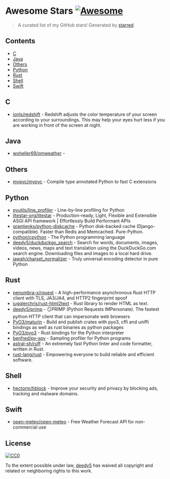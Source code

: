<!--lint disable awesome-contributing awesome-license awesome-list-item match-punctuation no-repeat-punctuation no-undefined-references awesome-spell-check-->
# Awesome Stars [![Awesome](https://awesome.re/badge.svg)](https://github.com/sindresorhus/awesome)

> A curated list of my GitHub stars! Generated by [starred](https://github.com/maguowei/starred).

## Contents

- [C](#c)
- [Java](#java)
- [Others](#others)
- [Python](#python)
- [Rust](#rust)
- [Shell](#shell)
- [Swift](#swift)

## C 

- [jonls/redshift](https://github.com/jonls/redshift) - Redshift adjusts the color temperature of your screen according to your surroundings. This may help your eyes hurt less if you are working in front of the screen at night.

## Java 

- [woheller69/omweather](https://github.com/woheller69/omweather) - 

## Others 

- [mypyc/mypyc](https://github.com/mypyc/mypyc) - Compile type annotated Python to fast C extensions

## Python 

- [pyutils/line_profiler](https://github.com/pyutils/line_profiler) - Line-by-line profiling for Python
- [litestar-org/litestar](https://github.com/litestar-org/litestar) - Production-ready, Light, Flexible and Extensible ASGI API framework | Effortlessly Build Performant APIs
- [grantjenks/python-diskcache](https://github.com/grantjenks/python-diskcache) - Python disk-backed cache (Django-compatible). Faster than Redis and Memcached. Pure-Python.
- [python/cpython](https://github.com/python/cpython) - The Python programming language
- [deedy5/duckduckgo_search](https://github.com/deedy5/duckduckgo_search) - Search for words, documents, images, videos, news, maps and text translation using the DuckDuckGo.com search engine. Downloading files and images to a local hard drive.
- [jawah/charset_normalizer](https://github.com/jawah/charset_normalizer) - Truly universal encoding detector in pure Python

## Rust 

- [penumbra-x/rquest](https://github.com/penumbra-x/rquest) - A high-performance asynchronous Rust HTTP client with TLS, JA3/JA4, and HTTP2 fingerprint spoof
- [jugglerchris/rust-html2text](https://github.com/jugglerchris/rust-html2text) - Rust library to render HTML as text.
- [deedy5/primp](https://github.com/deedy5/primp) - 🪞PRIMP (Python Requests IMPersonate). The fastest python HTTP client that can impersonate web browsers
- [PyO3/maturin](https://github.com/PyO3/maturin) - Build and publish crates with pyo3, cffi and uniffi bindings as well as rust binaries as python packages
- [PyO3/pyo3](https://github.com/PyO3/pyo3) - Rust bindings for the Python interpreter
- [benfred/py-spy](https://github.com/benfred/py-spy) - Sampling profiler for Python programs
- [astral-sh/ruff](https://github.com/astral-sh/ruff) - An extremely fast Python linter and code formatter, written in Rust.
- [rust-lang/rust](https://github.com/rust-lang/rust) - Empowering everyone to build reliable and efficient software.

## Shell 

- [hectorm/hblock](https://github.com/hectorm/hblock) - Improve your security and privacy by blocking ads, tracking and malware domains.

## Swift 

- [open-meteo/open-meteo](https://github.com/open-meteo/open-meteo) - Free Weather Forecast API for non-commercial use


## License

[![CC0](http://mirrors.creativecommons.org/presskit/buttons/88x31/svg/cc-zero.svg)](https://creativecommons.org/publicdomain/zero/1.0/)

To the extent possible under law, [deedy5](https://github.com/deedy5) has waived all copyright and related or neighboring rights to this work.

